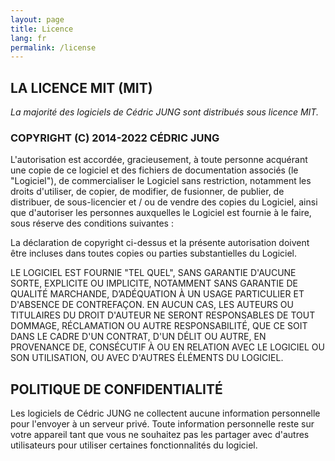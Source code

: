 ```yaml
---
layout: page
title: Licence
lang: fr
permalink: /license
---
```


## LA LICENCE MIT (MIT)

*La majorité des logiciels de Cédric JUNG sont distribués sous licence MIT.*

### COPYRIGHT (C) 2014-2022 CÉDRIC JUNG

L'autorisation est accordée, gracieusement, à toute personne acquérant une copie de ce logiciel et des fichiers de documentation associés (le "Logiciel"), de commercialiser le Logiciel sans restriction, notamment les droits d'utiliser, de copier, de modifier, de fusionner, de publier, de distribuer, de sous-licencier et / ou de vendre des copies du Logiciel, ainsi que d'autoriser les personnes auxquelles le Logiciel est fournie à le faire, sous réserve des conditions suivantes :

La déclaration de copyright ci-dessus et la présente autorisation doivent être incluses dans toutes copies ou parties substantielles du Logiciel.

LE LOGICIEL EST FOURNIE "TEL QUEL", SANS GARANTIE D'AUCUNE SORTE, EXPLICITE OU IMPLICITE, NOTAMMENT SANS GARANTIE DE QUALITÉ MARCHANDE, D’ADÉQUATION À UN USAGE PARTICULIER ET D'ABSENCE DE CONTREFAÇON. EN AUCUN CAS, LES AUTEURS OU TITULAIRES DU DROIT D'AUTEUR NE SERONT RESPONSABLES DE TOUT DOMMAGE, RÉCLAMATION OU AUTRE RESPONSABILITÉ, QUE CE SOIT DANS LE CADRE D'UN CONTRAT, D'UN DÉLIT OU AUTRE, EN PROVENANCE DE, CONSÉCUTIF À OU EN RELATION AVEC LE LOGICIEL OU SON UTILISATION, OU AVEC D'AUTRES ÉLÉMENTS DU LOGICIEL.

## POLITIQUE DE CONFIDENTIALITÉ

Les logiciels de Cédric JUNG ne collectent aucune information personnelle pour l'envoyer à un serveur privé.
Toute information personnelle reste sur votre appareil tant que vous ne souhaitez pas les partager avec d'autres utilisateurs pour utiliser certaines fonctionnalités du logiciel.

